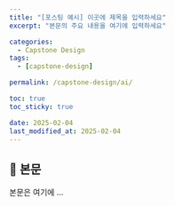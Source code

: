 ```yaml
---
title: "[포스팅 예시] 이곳에 제목을 입력하세요"
excerpt: "본문의 주요 내용을 여기에 입력하세요"

categories:
  - Capstone Design
tags:
  - [capstone-design]

permalink: /capstone-design/ai/

toc: true
toc_sticky: true

date: 2025-02-04
last_modified_at: 2025-02-04
---
```


## 🦥 본문

본문은 여기에 ...